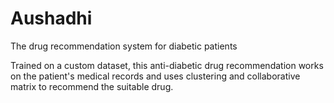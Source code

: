 # Aushadhi
The drug recommendation system for diabetic patients

Trained on a custom dataset, this anti-diabetic drug recommendation works on the patient's medical records and uses clustering and collaborative matrix to recommend the suitable drug.
